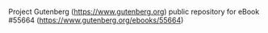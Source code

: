 Project Gutenberg (https://www.gutenberg.org) public repository for
eBook #55664 (https://www.gutenberg.org/ebooks/55664)
